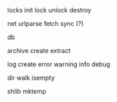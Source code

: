 locks
 init
 lock
 unlock
 destroy

net
 urlparse
 fetch
 sync (?)

db

archive
 create
 extract

log
 create
 error
 warning
 info
 debug

dir
 walk
 isempty

shlib
 mktemp
